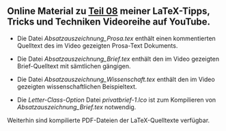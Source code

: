 ## Online Material zu [Teil 08](https://youtu.be/bVT1Zw9HWFs) meiner LaTeX-Tipps, Tricks und Techniken Videoreihe auf YouTube.

- Die Datei *Absatzauszeichnung_Prosa.tex* enthält einen kommentierten Quelltext
  des im Video gezeigten Prosa-Text Dokuments.

- Die Datei *Absatzauszeichnung_Brief.tex* enthält den im Video gezeigten
  Brief-Quelltext mit sämtlichen gängigen.

- Die Datei *Absatzauszeichnung_Wissenschaft.tex* enthält den im Video
  gezeigten wissenschaftlichen Beispieltext.

- Die *Letter-Class-Option* Datei *privatbrief-1.lco* ist zum Kompilieren
  von *Absatzauszeichnung_Brief.tex* notwendig.

Weiterhin sind kompilierte PDF-Dateien der LaTeX-Quelltexte verfügbar.
